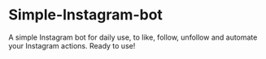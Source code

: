 # Simple-Instagram-bot
A simple Instagram bot for daily use, to like, follow, unfollow and automate your Instagram actions. Ready to use!
